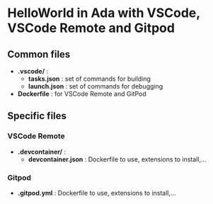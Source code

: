 # HelloWorld in Ada with VSCode, VSCode Remote and Gitpod

## Common files

* **.vscode/** :
    * **tasks.json** : set of commands for building
    * **launch.json** : set of commands for debugging
* **Dockerfile** : for VSCode Remote and GitPod
    
## Specific files

### VSCode Remote

* **.devcontainer/** :
    * **devcontainer.json** : Dockerfile to use, extensions to install,...

### Gitpod

* **.gitpod.yml** : Dockerfile to use, extensions to install,...
